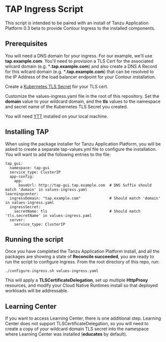# TAP Ingress Script
This script is intended to be paired with an install of Tanzu Application Platform 0.3 beta to provide Contour Ingress to the installed components.

## Prerequisites

You will need a DNS domain for your ingress. For our example, we'll use **tap.example.com**. You'll need to provision a TLS Cert for the associated wilcard domain (e.g. ***.tap.example.com**) and also create a DNS A Record for this wilcard domain (e.g. ***.tap.example.com**) that can be resolved to the IP Address of the load balancer endpoint for your Contour installation.

Create a [Kubernetes TLS Secret](https://kubernetes.io/docs/concepts/configuration/secret/#tls-secrets) for your TLS cert.

Customize the values-ingress.yaml file in the root of this repository. Set the **domain** value to your wildcard domain, and the **tls** values to the namespace and secret name of the Kubernetes TLS Secret you created.

You will need [YTT](https://carvel.dev/ytt/) installed on your local machine.

## Installing TAP ##

When using the package installer for Tanzu Application Platform, you will be asked to create a separate tap-values.yml file to configure the installation. You will want to add the following entries to the file:

```
tap_gui:
  namespace: tap-gui
  service_type: ClusterIP
  app-config:
    app:
      baseUrl: http://tap-gui.tap.example.com  # DNS Suffix should match 'domain' in values-ingress.yaml
learningcenter:
  ingressDomain: "tap.example.com"             # Should match 'domain' in values-ingress.yaml
  ingressSecret:
    secretName: tls                            # Should match 'tls.secretName' in values-ingress.yaml
  server:
    service_type: ClusterIP
```

## Running the script ##

Once you have completed the Tanzu Application Platform install, and all the packages are showing a state of **Reconcile succeeded**, you are ready to run the script to configure Ingress. From the root directory of this repo, run:

`./configure-ingress.sh values-ingress.yaml`

This will apply a **TLSCertificateDelegation**, set up multiple **HttpProxy** resources, and modify your Cloud Native Runtimes install so that deployed workloads will be addressable.

## Learning Center ##

If you want to access Learning Center, there is one additional step. Learning Center does not support TLSCertificateDelegation, so you will need to create a copy of your wildcard domain TLS secret into the namespace where Learning Center was installed (**educates** by default).
